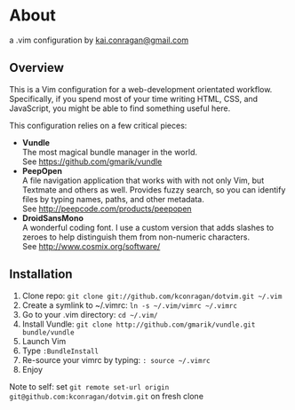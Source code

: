 # About

a .vim configuration by kai.conragan@gmail.com

## Overview

This is a Vim configuration for a web-development orientated workflow. Specifically, if you spend most of your time writing HTML, CSS, and JavaScript, you might be able to find something useful here.

This configuration relies on a few critical pieces:

  - **Vundle**  
    The most magical bundle manager in the world.  
    See https://github.com/gmarik/vundle
  - **PeepOpen**  
    A file navigation application that works with with not only Vim, but Textmate and others as well. Provides fuzzy search, so you can identify files by typing names, paths, and other metadata.  
    See http://peepcode.com/products/peepopen
  - **DroidSansMono**  
    A wonderful coding font. I use a custom version that adds slashes to zeroes to help distinguish them from non-numeric characters.  
    See http://www.cosmix.org/software/

## Installation

  1. Clone repo: `git clone git://github.com/kconragan/dotvim.git ~/.vim`
  2. Create a symlink to ~/.vimrc: `ln -s ~/.vim/vimrc ~/.vimrc`
  3. Go to your .vim directory: `cd ~/.vim/`
  4. Install Vundle: `git clone http://github.com/gmarik/vundle.git bundle/vundle`
  5. Launch Vim
  6. Type `:BundleInstall`
  7. Re-source your vimrc by typing: `: source ~/.vimrc`
  6. Enjoy

Note to self: set `git remote set-url origin git@github.com:kconragan/dotvim.git` on fresh clone


